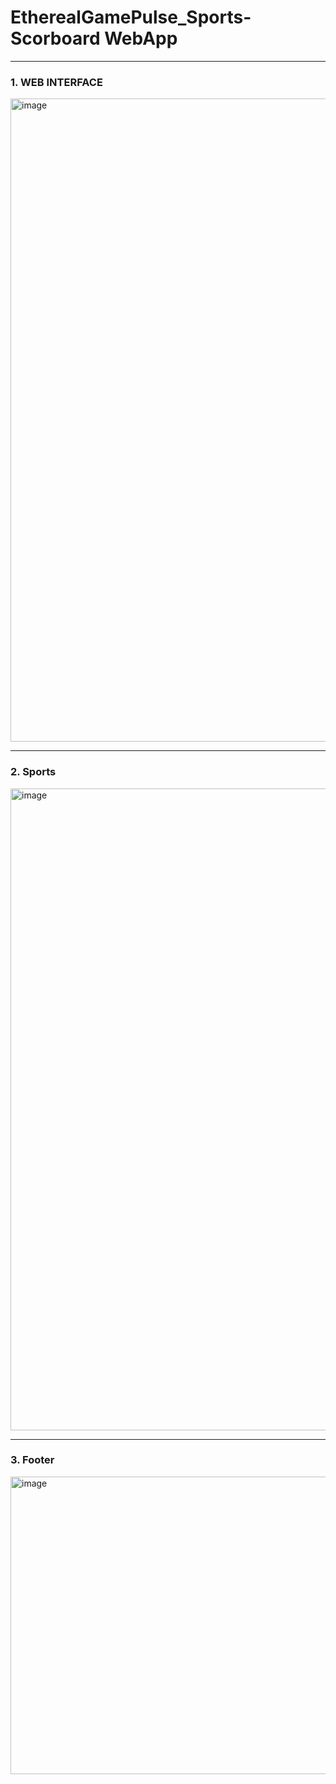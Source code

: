 # EtherealGamePulse_Sports-Scorboard WebApp


--- 
### 1. WEB INTERFACE

<img width="1876" height="1029" alt="image" src="https://github.com/user-attachments/assets/b9481e46-0dce-40cd-91cd-dc920f39eba4" />

---
### 2. Sports

<img width="1876" height="1027" alt="image" src="https://github.com/user-attachments/assets/52096ec4-874b-462e-ab3a-81ccde157220" />

---

### 3. Footer 
<img width="1875" height="476" alt="image" src="https://github.com/user-attachments/assets/340badd2-44e3-4d74-ad18-3b74d9d6a9f7" />


